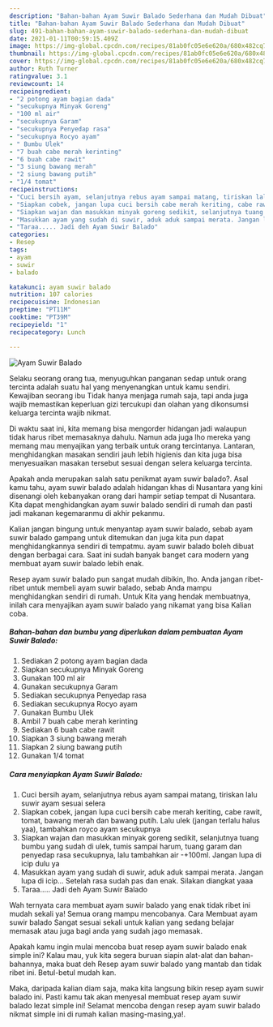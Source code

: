 ```yaml
---
description: "Bahan-bahan Ayam Suwir Balado Sederhana dan Mudah Dibuat"
title: "Bahan-bahan Ayam Suwir Balado Sederhana dan Mudah Dibuat"
slug: 491-bahan-bahan-ayam-suwir-balado-sederhana-dan-mudah-dibuat
date: 2021-01-11T00:59:15.409Z
image: https://img-global.cpcdn.com/recipes/81ab0fc05e6e620a/680x482cq70/ayam-suwir-balado-foto-resep-utama.jpg
thumbnail: https://img-global.cpcdn.com/recipes/81ab0fc05e6e620a/680x482cq70/ayam-suwir-balado-foto-resep-utama.jpg
cover: https://img-global.cpcdn.com/recipes/81ab0fc05e6e620a/680x482cq70/ayam-suwir-balado-foto-resep-utama.jpg
author: Ruth Turner
ratingvalue: 3.1
reviewcount: 14
recipeingredient:
- "2 potong ayam bagian dada"
- "secukupnya Minyak Goreng"
- "100 ml air"
- "secukupnya Garam"
- "secukupnya Penyedap rasa"
- "secukupnya Rocyo ayam"
- " Bumbu Ulek"
- "7 buah cabe merah kerinting"
- "6 buah cabe rawit"
- "3 siung bawang merah"
- "2 siung bawang putih"
- "1/4 tomat"
recipeinstructions:
- "Cuci bersih ayam, selanjutnya rebus ayam sampai matang, tiriskan lalu suwir ayam sesuai selera"
- "Siapkan cobek, jangan lupa cuci bersih cabe merah keriting, cabe rawit, tomat, bawang merah dan bawang putih. Lalu ulek (jangan terlalu halus yaa), tambahkan royco ayam secukupnya"
- "Siapkan wajan dan masukkan minyak goreng sedikit, selanjutnya tuang bumbu yang sudah di ulek, tumis sampai harum, tuang garam dan penyedap rasa secukupnya, lalu tambahkan air -+100ml. Jangan lupa di icip dulu ya"
- "Masukkan ayam yang sudah di suwir, aduk aduk sampai merata. Jangan lupa di icip... Setelah rasa sudah pas dan enak. Silakan diangkat yaaa"
- "Taraa..... Jadi deh Ayam Suwir Balado"
categories:
- Resep
tags:
- ayam
- suwir
- balado

katakunci: ayam suwir balado 
nutrition: 107 calories
recipecuisine: Indonesian
preptime: "PT11M"
cooktime: "PT39M"
recipeyield: "1"
recipecategory: Lunch

---
```



![Ayam Suwir Balado](https://img-global.cpcdn.com/recipes/81ab0fc05e6e620a/680x482cq70/ayam-suwir-balado-foto-resep-utama.jpg)

Selaku seorang orang tua, menyuguhkan panganan sedap untuk orang tercinta adalah suatu hal yang menyenangkan untuk kamu sendiri. Kewajiban seorang ibu Tidak hanya menjaga rumah saja, tapi anda juga wajib memastikan keperluan gizi tercukupi dan olahan yang dikonsumsi keluarga tercinta wajib nikmat.

Di waktu  saat ini, kita memang bisa mengorder hidangan jadi walaupun tidak harus ribet memasaknya dahulu. Namun ada juga lho mereka yang memang mau menyajikan yang terbaik untuk orang tercintanya. Lantaran, menghidangkan masakan sendiri jauh lebih higienis dan kita juga bisa menyesuaikan masakan tersebut sesuai dengan selera keluarga tercinta. 



Apakah anda merupakan salah satu penikmat ayam suwir balado?. Asal kamu tahu, ayam suwir balado adalah hidangan khas di Nusantara yang kini disenangi oleh kebanyakan orang dari hampir setiap tempat di Nusantara. Kita dapat menghidangkan ayam suwir balado sendiri di rumah dan pasti jadi makanan kegemaranmu di akhir pekanmu.

Kalian jangan bingung untuk menyantap ayam suwir balado, sebab ayam suwir balado gampang untuk ditemukan dan juga kita pun dapat menghidangkannya sendiri di tempatmu. ayam suwir balado boleh dibuat dengan berbagai cara. Saat ini sudah banyak banget cara modern yang membuat ayam suwir balado lebih enak.

Resep ayam suwir balado pun sangat mudah dibikin, lho. Anda jangan ribet-ribet untuk membeli ayam suwir balado, sebab Anda mampu menghidangkan sendiri di rumah. Untuk Kita yang hendak membuatnya, inilah cara menyajikan ayam suwir balado yang nikamat yang bisa Kalian coba.

<!--inarticleads1-->

##### Bahan-bahan dan bumbu yang diperlukan dalam pembuatan Ayam Suwir Balado:

1. Sediakan 2 potong ayam bagian dada
1. Siapkan secukupnya Minyak Goreng
1. Gunakan 100 ml air
1. Gunakan secukupnya Garam
1. Sediakan secukupnya Penyedap rasa
1. Sediakan secukupnya Rocyo ayam
1. Gunakan  Bumbu Ulek
1. Ambil 7 buah cabe merah kerinting
1. Sediakan 6 buah cabe rawit
1. Siapkan 3 siung bawang merah
1. Siapkan 2 siung bawang putih
1. Gunakan 1/4 tomat




<!--inarticleads2-->

##### Cara menyiapkan Ayam Suwir Balado:

1. Cuci bersih ayam, selanjutnya rebus ayam sampai matang, tiriskan lalu suwir ayam sesuai selera
1. Siapkan cobek, jangan lupa cuci bersih cabe merah keriting, cabe rawit, tomat, bawang merah dan bawang putih. Lalu ulek (jangan terlalu halus yaa), tambahkan royco ayam secukupnya
1. Siapkan wajan dan masukkan minyak goreng sedikit, selanjutnya tuang bumbu yang sudah di ulek, tumis sampai harum, tuang garam dan penyedap rasa secukupnya, lalu tambahkan air -+100ml. Jangan lupa di icip dulu ya
1. Masukkan ayam yang sudah di suwir, aduk aduk sampai merata. Jangan lupa di icip... Setelah rasa sudah pas dan enak. Silakan diangkat yaaa
1. Taraa..... Jadi deh Ayam Suwir Balado




Wah ternyata cara membuat ayam suwir balado yang enak tidak ribet ini mudah sekali ya! Semua orang mampu mencobanya. Cara Membuat ayam suwir balado Sangat sesuai sekali untuk kalian yang sedang belajar memasak atau juga bagi anda yang sudah jago memasak.

Apakah kamu ingin mulai mencoba buat resep ayam suwir balado enak simple ini? Kalau mau, yuk kita segera buruan siapin alat-alat dan bahan-bahannya, maka buat deh Resep ayam suwir balado yang mantab dan tidak ribet ini. Betul-betul mudah kan. 

Maka, daripada kalian diam saja, maka kita langsung bikin resep ayam suwir balado ini. Pasti kamu tak akan menyesal membuat resep ayam suwir balado lezat simple ini! Selamat mencoba dengan resep ayam suwir balado nikmat simple ini di rumah kalian masing-masing,ya!.

